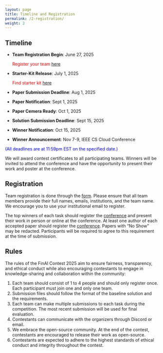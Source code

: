 ```yaml
---
layout: page
title: Timeline and Registration
permalink: /2-registration/
weight: 2
---
```


## Timeline
* **Team Registration Begin**: June 27, 2025

  <span style="color:red;">Register your team [here](https://docs.google.com/forms/d/e/1FAIpQLSeeJ8HsQpgFTrVoz1eSPteeZBe59KP5VbeX9qDwfArUy17TMQ/viewform?usp=header)</span>
* **Starter-Kit Release**: July 1, 2025

  <span style="color:red;">Find starter kit [here](https://github.com/Open-Finance-Lab/FinAI_Contest_2025)</span>
* **Paper Submission Deadline**: Aug 1, 2025
* **Paper Notification**: Sept 1, 2025
* **Paper Cemera Ready**: Oct 1, 2025
* **Solution Submission Deadline**: Sept 15, 2025
* **Winner Notification**: Oct 15, 2025
* **Winner Announcement**: Nov 7-9, IEEE CS Cloud Conference

<span style="color:blue;">(All deadlines are at 11:59pm EST on the specified date.)</span>

We will award contest certificates to all participating teams. Winners will be invited to attend the conference and have the opportunity to present their work and poster at the conference.

## Registration
Team registration is done through the [form](https://docs.google.com/forms/d/e/1FAIpQLSeeJ8HsQpgFTrVoz1eSPteeZBe59KP5VbeX9qDwfArUy17TMQ/viewform?usp=header). Please ensure that all team members provide their full names, emails, institutions, and the team name. We encourage you to use your institutional email to register.

The top winners of each task should register the [conference](https://www.cloud-conf.net/cscloud/2025/cscloud/index.html) and present their work in person or online at the conference. At least one author of each accepted paper should register the [conference](https://www.cloud-conf.net/cscloud/2025/cscloud/index.html). Papers with “No Show” may be redacted. Participants will be required to agree to this requirement at the time of submission.


## Rules
The rules of the FinAI Contest 2025 aim to ensure fairness, transparency, and ethical conduct while also encouraging contestants to engage in knowledge-sharing and collaboration within the community:

1. Each team should consist of 1 to 4 people and should only register once. Each participant must join one and only one team.
2. Submission files should follow the format of the baseline solution and the requirements.
3. Each team can make multiple submissions to each task during the competition. The most recent submission will be used for final evaluation.
4. Contestants can communicate with the organizers through Discord or email.
5. We embrace the open-source community. At the end of the contest, contestants are encouraged to release their work as open-source.
6. Contestants are expected to adhere to the highest standards of ethical conduct and integrity throughout the contest.
